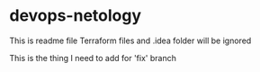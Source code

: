# devops-netology
This is readme file
Terraform files and .idea folder will be ignored

This is the thing I need to add for 'fix' branch
